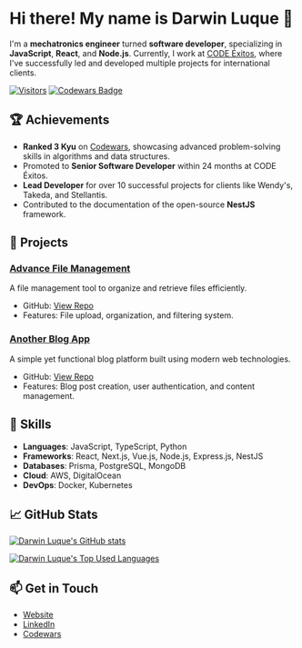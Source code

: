 # Hi there! My name is Darwin Luque 👋

I'm a **mechatronics engineer** turned **software developer**, specializing in **JavaScript**, **React**, and **Node.js**. Currently, I work at [CODE Éxitos](https://codexitos.com/), where I've successfully led and developed multiple projects for international clients.

[![Visitors](https://visitor-badge.glitch.me/badge?page_id=darwin-luque.darwin-luque)](https://github.com/darwin-luque)
[![Codewars Badge](https://www.codewars.com/users/Dluque001/badges/small)](https://www.codewars.com/users/Dluque001)

## 🏆 Achievements

- **Ranked 3 Kyu** on [Codewars](https://www.codewars.com/users/Dluque001), showcasing advanced problem-solving skills in algorithms and data structures.
- Promoted to **Senior Software Developer** within 24 months at CODE Éxitos.
- **Lead Developer** for over 10 successful projects for clients like Wendy's, Takeda, and Stellantis.
- Contributed to the documentation of the open-source **NestJS** framework.

## 🚀 Projects

### [Advance File Management](https://advanced-file-management.darwinluque.me/)

A file management tool to organize and retrieve files efficiently.

- GitHub: [View Repo](https://github.com/darwin-luque/advanced-file-management)
- Features: File upload, organization, and filtering system.

### [Another Blog App](https://another-blog-app.vercel.app/)

A simple yet functional blog platform built using modern web technologies.

- GitHub: [View Repo](https://github.com/darwin-luque/another-blog-app)
- Features: Blog post creation, user authentication, and content management.

## 🔧 Skills

- **Languages**: JavaScript, TypeScript, Python
- **Frameworks**: React, Next.js, Vue.js, Node.js, Express.js, NestJS
- **Databases**: Prisma, PostgreSQL, MongoDB
- **Cloud**: AWS, DigitalOcean
- **DevOps**: Docker, Kubernetes

## 📈 GitHub Stats

[![Darwin Luque's GitHub stats](https://github-readme-stats.vercel.app/api?username=darwin-luque&show_icons=true&theme=synthwave&count_private=true)](https://github.com/darwin-luque)

[![Darwin Luque's Top Used Languages](https://github-readme-stats.vercel.app/api/top-langs/?username=darwin-luque&layout=compact&theme=radical&count_private=true)](https://github.com/darwin-luque)

## 📫 Get in Touch

- [Website](https://www.darwinluque.me)
- [LinkedIn](https://www.linkedin.com/in/darwin-luque/)
- [Codewars](https://www.codewars.com/users/Dluque001)
